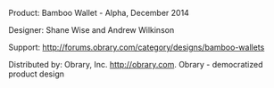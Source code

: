 Product: Bamboo Wallet - Alpha, December 2014

Designer: Shane Wise and Andrew Wilkinson

Support:  http://forums.obrary.com/category/designs/bamboo-wallets

Distributed by:  Obrary, Inc.  http://obrary.com.  Obrary - democratized product design